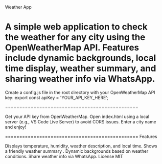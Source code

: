 Weather App

A simple web application to check the weather for any city using the OpenWeatherMap API. Features include dynamic backgrounds, local time display, weather summary, and sharing weather info via WhatsApp.
===============================================

Create a config.js file in the root directory with your OpenWeatherMap API key:
export const apiKey = 'YOUR_API_KEY_HERE';

===============================================

Get your API key from OpenWeatherMap.
Open index.html using a local server (e.g., VS Code Live Server) to avoid CORS issues.
Enter a city name and enjoy!

===============================================
Features

Displays temperature, humidity, weather description, and local time.
Shows a friendly weather summary .
Dynamic backgrounds based on weather conditions.
Share weather info via WhatsApp.
License
MIT